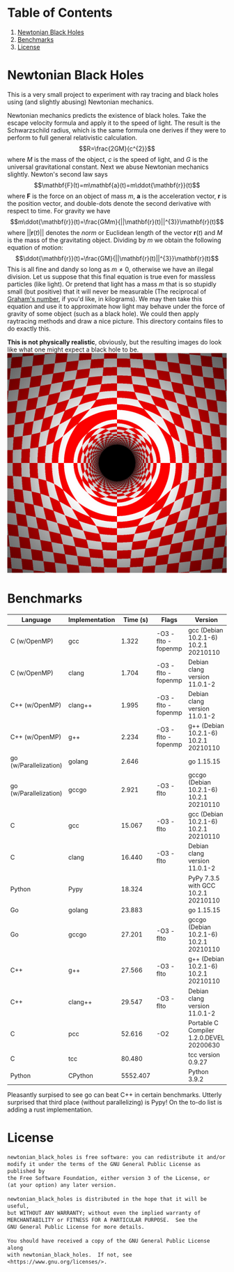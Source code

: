 # Table of Contents
1. [Newtonian Black Holes](#nbh)
2. [Benchmarks](#benchmarks)
3. [License](#license)

# Newtonian Black Holes <a name="nbh"></a>
This is a very small project to experiment with ray tracing and
black holes using (and slightly abusing) Newtonian mechanics.

Newtonian mechanics predicts the existence of black holes.
Take the escape velocity formula and apply it to the speed of light.
The result is the Schwarzschild radius, which is the same
formula one derives if they were to perform to full general
relativistic calculation.
$$R=\frac{2GM}{c^{2}}$$
where $M$ is the mass of the object, $c$ is the speed of light,
and $G$ is the universal gravitational constant. Next we abuse Newtonian
mechanics slightly. Newton's second law says
$$\mathbf{F}(t)=m\mathbf{a}(t)=m\ddot{\mathbf{r}}(t)$$
where $\mathbf{F}$ is the force on an object of mass $m$, $\mathbf{a}$ is
the acceleration vector, $\mathbf{r}$ is the position vector, and double-dots
denote the second derivative with respect to time. For gravity we have
$$m\ddot{\mathbf{r}}(t)=\frac{GMm}{||\mathbf{r}(t)||^{3}}\mathbf{r}(t)$$
where $||\mathbf{r}(t)||$ denotes the *norm* or Euclidean length of the
vector $\mathbf{r}(t)$ and $M$ is the mass of the gravitating object.
Dividing by $m$ we obtain the following equation of motion:
$$\ddot{\mathbf{r}}(t)=\frac{GM}{||\mathbf{r}(t)||^{3}}\mathbf{r}(t)$$
This is all fine and dandy so long as $m\ne{0}$, otherwise we have an
illegal division. Let us suppose that this final equation is true even for
massless particles (like light). Or pretend that light has a mass $m$ that
is so stupidly small (but positive) that it will never be measurable
(The reciprocal of [Graham's number](https://en.wikipedia.org/wiki/Graham%27s_number), if you'd like, in kilograms).
We may then take this equation and use it to approximate how light may
behave under the force of gravity of some object (such as a black hole).
We could then apply raytracing methods and draw a nice picture. This
directory contains files to do exactly this.

**This is not physically realistic**, obviously, but the resulting images
do look like what one might expect a black hole to be.
![Newtonian Black Hole](https://github.com/ryanmaguire/newtonian_black_holes/blob/main/images/newtonian_black_hole.png "Newtonian Black Hole")

# Benchmarks
| Language               | Implementation | Time (s) | Flags              | Version                                  |
| ---------------------- | -------------- | -------- | ------------------ | ---------------------------------------- |
| C (w/OpenMP)           | gcc            |    1.322 | -O3 -flto -fopenmp | gcc (Debian 10.2.1-6) 10.2.1 20210110    |
| C (w/OpenMP)           | clang          |    1.704 | -O3 -flto -fopenmp | Debian clang version 11.0.1-2            |
| C++ (w/OpenMP)         | clang++        |    1.995 | -O3 -flto -fopenmp | Debian clang version 11.0.1-2            |
| C++ (w/OpenMP)         | g++            |    2.234 | -O3 -flto -fopenmp | g++ (Debian 10.2.1-6) 10.2.1 20210110    |
| go (w/Parallelization) | golang         |    2.646 |                    | go 1.15.15                               |
| go (w/Parallelization) | gccgo          |    2.921 | -O3 -flto          | gccgo (Debian 10.2.1-6) 10.2.1 20210110  |
| C                      | gcc            |   15.067 | -O3 -flto          | gcc (Debian 10.2.1-6) 10.2.1 20210110    |
| C                      | clang          |   16.440 | -O3 -flto          | Debian clang version 11.0.1-2            |
| Python                 | Pypy           |   18.324 |                    | PyPy 7.3.5 with GCC 10.2.1 20210110      |
| Go                     | golang         |   23.883 |                    | go 1.15.15                               |
| Go                     | gccgo          |   27.201 | -O3 -flto          | gccgo (Debian 10.2.1-6) 10.2.1 20210110  |
| C++                    | g++            |   27.566 | -O3 -flto          | g++ (Debian 10.2.1-6) 10.2.1 20210110    |
| C++                    | clang++        |   29.547 | -O3 -flto          | Debian clang version 11.0.1-2            |
| C                      | pcc            |   52.616 | -O2                | Portable C Compiler 1.2.0.DEVEL 20200630 |
| C                      | tcc            |   80.480 |                    | tcc version 0.9.27                       |
| Python                 | CPython        | 5552.407 |                    | Python 3.9.2                             |

Pleasantly surpised to see go can beat C++ in certain benchmarks.
Utterly surprised that third place (without parallelizing) is Pypy!
On the to-do list is adding a rust implementation.

# License
    newtonian_black_holes is free software: you can redistribute it and/or
    modify it under the terms of the GNU General Public License as published by
    the Free Software Foundation, either version 3 of the License, or
    (at your option) any later version.

    newtonian_black_holes is distributed in the hope that it will be useful,
    but WITHOUT ANY WARRANTY; without even the implied warranty of
    MERCHANTABILITY or FITNESS FOR A PARTICULAR PURPOSE.  See the
    GNU General Public License for more details.

    You should have received a copy of the GNU General Public License along
    with newtonian_black_holes.  If not, see <https://www.gnu.org/licenses/>.
